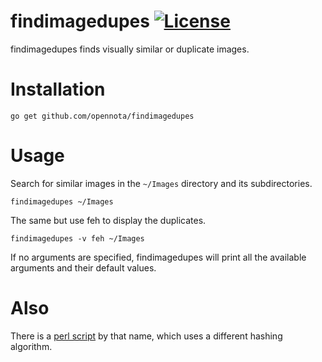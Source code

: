 findimagedupes [![License](http://img.shields.io/:license-gpl3-blue.svg)](http://www.gnu.org/licenses/gpl-3.0.html)
==============

findimagedupes finds visually similar or duplicate images.

# Installation

    go get github.com/opennota/findimagedupes

# Usage

Search for similar images in the `~/Images` directory and its subdirectories.

    findimagedupes ~/Images

The same but use feh to display the duplicates.

    findimagedupes -v feh ~/Images

If no arguments are specified, findimagedupes will print all the available arguments and their default values.

# Also

There is a [perl script](http://www.ostertag.name/HowTo/findimagedupes.shtml) by that name, which uses a different hashing algorithm.
